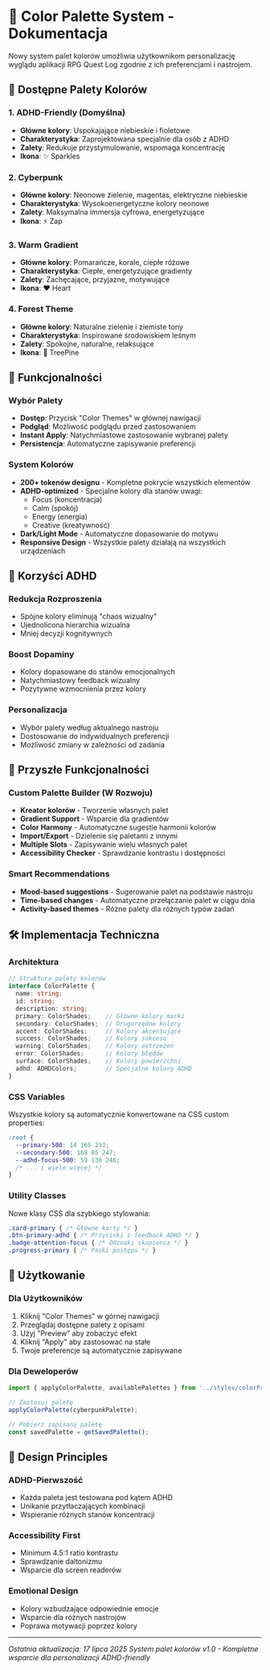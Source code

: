 # 🎨 Color Palette System - Dokumentacja

Nowy system palet kolorów umożliwia użytkownikom personalizację wyglądu aplikacji RPG Quest Log zgodnie z ich preferencjami i nastrojem.

## 🌈 Dostępne Palety Kolorów

### 1. **ADHD-Friendly** (Domyślna)
- **Główne kolory**: Uspokajające niebieskie i fioletowe
- **Charakterystyka**: Zaprojektowana specjalnie dla osób z ADHD
- **Zalety**: Redukuje przystymulowanie, wspomaga koncentrację
- **Ikona**: ✨ Sparkles

### 2. **Cyberpunk**
- **Główne kolory**: Neonowe zielenie, magentas, elektryczne niebieskie
- **Charakterystyka**: Wysokoenergetyczne kolory neonowe
- **Zalety**: Maksymalna immersja cyfrowa, energetyzujące
- **Ikona**: ⚡ Zap

### 3. **Warm Gradient**
- **Główne kolory**: Pomarańcze, korale, ciepłe różowe
- **Charakterystyka**: Ciepłe, energetyzujące gradienty
- **Zalety**: Zachęcające, przyjazne, motywujące
- **Ikona**: ❤️ Heart

### 4. **Forest Theme**
- **Główne kolory**: Naturalne zielenie i ziemiste tony
- **Charakterystyka**: Inspirowane środowiskiem leśnym
- **Zalety**: Spokojne, naturalne, relaksujące
- **Ikona**: 🌲 TreePine

## 🔧 Funkcjonalności

### Wybór Palety
- **Dostęp**: Przycisk "Color Themes" w głównej nawigacji
- **Podgląd**: Możliwość podglądu przed zastosowaniem
- **Instant Apply**: Natychmiastowe zastosowanie wybranej palety
- **Persistencja**: Automatyczne zapisywanie preferencji

### System Kolorów
- **200+ tokenów designu** - Kompletne pokrycie wszystkich elementów
- **ADHD-optimized** - Specjalne kolory dla stanów uwagi:
  - Focus (koncentracja)
  - Calm (spokój)
  - Energy (energia)
  - Creative (kreatywność)
- **Dark/Light Mode** - Automatyczne dopasowanie do motywu
- **Responsive Design** - Wszystkie palety działają na wszystkich urządzeniach

## 🎯 Korzyści ADHD

### Redukcja Rozproszenia
- Spójne kolory eliminują "chaos wizualny"
- Ujednolicona hierarchia wizualna
- Mniej decyzji kognitywnych

### Boost Dopaminy
- Kolory dopasowane do stanów emocjonalnych
- Natychmiastowy feedback wizualny
- Pozytywne wzmocnienia przez kolory

### Personalizacja
- Wybór palety według aktualnego nastroju
- Dostosowanie do indywidualnych preferencji
- Możliwość zmiany w zależności od zadania

## 🚀 Przyszłe Funkcjonalności

### Custom Palette Builder (W Rozwoju)
- **Kreator kolorów** - Tworzenie własnych palet
- **Gradient Support** - Wsparcie dla gradientów
- **Color Harmony** - Automatyczne sugestie harmonii kolorów
- **Import/Export** - Dzielenie się paletami z innymi
- **Multiple Slots** - Zapisywanie wielu własnych palet
- **Accessibility Checker** - Sprawdzanie kontrastu i dostępności

### Smart Recommendations
- **Mood-based suggestions** - Sugerowanie palet na podstawie nastroju
- **Time-based changes** - Automatyczne przełączanie palet w ciągu dnia
- **Activity-based themes** - Różne palety dla różnych typów zadań

## 🛠️ Implementacja Techniczna

### Architektura
```typescript
// Struktura palety kolorów
interface ColorPalette {
  name: string;
  id: string;
  description: string;
  primary: ColorShades;    // Główne kolory marki
  secondary: ColorShades;  // Drugorzędne kolory
  accent: ColorShades;     // Kolory akcentujące
  success: ColorShades;    // Kolory sukcesu
  warning: ColorShades;    // Kolory ostrzeżeń
  error: ColorShades;      // Kolory błędów
  surface: ColorShades;    // Kolory powierzchni
  adhd: ADHDColors;        // Specjalne kolory ADHD
}
```

### CSS Variables
Wszystkie kolory są automatycznie konwertowane na CSS custom properties:
```css
:root {
  --primary-500: 14 165 233;
  --secondary-500: 168 85 247;
  --adhd-focus-500: 59 130 246;
  /* ... i wiele więcej */
}
```

### Utility Classes
Nowe klasy CSS dla szybkiego stylowania:
```css
.card-primary { /* Główne karty */ }
.btn-primary-adhd { /* Przyciski z feedback ADHD */ }
.badge-attention-focus { /* Odznaki skupienia */ }
.progress-primary { /* Paski postępu */ }
```

## 📱 Użytkowanie

### Dla Użytkowników
1. Kliknij "Color Themes" w górnej nawigacji
2. Przeglądaj dostępne palety z opisami
3. Użyj "Preview" aby zobaczyć efekt
4. Kliknij "Apply" aby zastosować na stałe
5. Twoje preferencje są automatycznie zapisywane

### Dla Deweloperów
```typescript
import { applyColorPalette, availablePalettes } from '../styles/colorPalettes';

// Zastosuj paletę
applyColorPalette(cyberpunkPalette);

// Pobierz zapisaną paletę
const savedPalette = getSavedPalette();
```

## 🎨 Design Principles

### ADHD-Pierwszość
- Każda paleta jest testowana pod kątem ADHD
- Unikanie przytłaczających kombinacji
- Wspieranie różnych stanów koncentracji

### Accessibility First
- Minimum 4.5:1 ratio kontrastu
- Sprawdzanie daltonizmu
- Wsparcie dla screen readerów

### Emotional Design
- Kolory wzbudzające odpowiednie emocje
- Wsparcie dla różnych nastrojów
- Poprawa motywacji poprzez kolory

---

*Ostatnia aktualizacja: 17 lipca 2025*
*System palet kolorów v1.0 - Kompletne wsparcie dla personalizacji ADHD-friendly*

